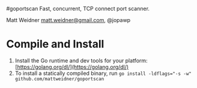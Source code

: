 #goportscan
Fast, concurrent, TCP connect port scanner.

Matt Weidner <matt.weidner@gmail.com>, @jopawp

# Compile and Install

1. Install the Go runtime and dev tools for your platform: [https://golang.org/dl/](https://golang.org/dl/)
1. To install a statically compiled binary, run `go install -ldflags="-s -w" github.com/mattweidner/goportscan`

